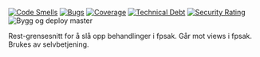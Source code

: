 [![Code Smells](https://sonarcloud.io/api/project_badges/measure?project=navikt_fpinfo1&metric=code_smells)](https://sonarcloud.io/dashboard?id=navikt_fpinfo1)
[![Bugs](https://sonarcloud.io/api/project_badges/measure?project=navikt_fpinfo1&metric=bugs)](https://sonarcloud.io/dashboard?id=navikt_fpinfo1)
[![Coverage](https://sonarcloud.io/api/project_badges/measure?project=navikt_fpinfo1&metric=coverage)](https://sonarcloud.io/dashboard?id=navikt_fpinfo1)
[![Technical Debt](https://sonarcloud.io/api/project_badges/measure?project=navikt_fpinfo1&metric=sqale_index)](https://sonarcloud.io/dashboard?id=navikt_fpinfo1)
[![Security Rating](https://sonarcloud.io/api/project_badges/measure?project=navikt_fpinfo1&metric=security_rating)](https://sonarcloud.io/dashboard?id=navikt_fpinfo1)
![Bygg og deploy master](https://github.com/navikt/fpinfo/workflows/Bygg%20og%20deploy%20master/badge.svg)

Rest-grensesnitt for å slå opp behandlinger i fpsak. Går mot views i fpsak.   
Brukes av selvbetjening. 


